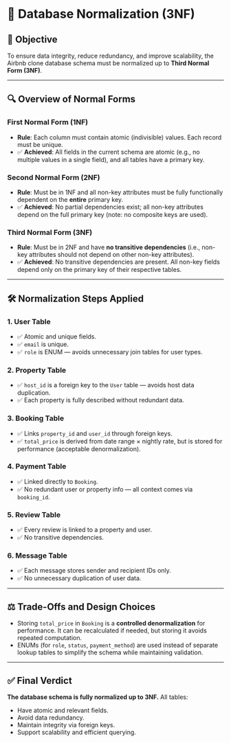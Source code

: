 # 🧮 Database Normalization (3NF)

## 🎯 Objective

To ensure data integrity, reduce redundancy, and improve scalability, the Airbnb clone database schema must be normalized up to **Third Normal Form (3NF)**.

---

## 🔍 Overview of Normal Forms

### First Normal Form (1NF)

* **Rule**: Each column must contain atomic (indivisible) values. Each record must be unique.
* ✅ **Achieved**: All fields in the current schema are atomic (e.g., no multiple values in a single field), and all tables have a primary key.

### Second Normal Form (2NF)

* **Rule**: Must be in 1NF and all non-key attributes must be fully functionally dependent on the **entire** primary key.
* ✅ **Achieved**: No partial dependencies exist; all non-key attributes depend on the full primary key (note: no composite keys are used).

### Third Normal Form (3NF)

* **Rule**: Must be in 2NF and have **no transitive dependencies** (i.e., non-key attributes should not depend on other non-key attributes).
* ✅ **Achieved**: No transitive dependencies are present. All non-key fields depend only on the primary key of their respective tables.

---

## 🛠️ Normalization Steps Applied

### 1. **User Table**

* ✅ Atomic and unique fields.
* ✅ `email` is unique.
* ✅ `role` is ENUM — avoids unnecessary join tables for user types.

### 2. **Property Table**

* ✅ `host_id` is a foreign key to the `User` table — avoids host data duplication.
* ✅ Each property is fully described without redundant data.

### 3. **Booking Table**

* ✅ Links `property_id` and `user_id` through foreign keys.
* ✅ `total_price` is derived from date range × nightly rate, but is stored for performance (acceptable denormalization).

### 4. **Payment Table**

* ✅ Linked directly to `Booking`.
* ✅ No redundant user or property info — all context comes via `booking_id`.

### 5. **Review Table**

* ✅ Every review is linked to a property and user.
* ✅ No transitive dependencies.

### 6. **Message Table**

* ✅ Each message stores sender and recipient IDs only.
* ✅ No unnecessary duplication of user data.

---

## ⚖️ Trade-Offs and Design Choices

* Storing `total_price` in `Booking` is a **controlled denormalization** for performance. It can be recalculated if needed, but storing it avoids repeated computation.
* ENUMs (for `role`, `status`, `payment_method`) are used instead of separate lookup tables to simplify the schema while maintaining validation.

---

## ✅ Final Verdict

**The database schema is fully normalized up to 3NF.**
All tables:

* Have atomic and relevant fields.
* Avoid data redundancy.
* Maintain integrity via foreign keys.
* Support scalability and efficient querying.
